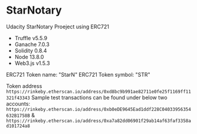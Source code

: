 # StarNotary
Udacity StarNotary Proeject using ERC721

* Truffle v5.5.9
* Ganache 7.0.3
* Solidity 0.8.4
* Node 13.8.0
* Web3.js v1.5.3

ERC721 Token name: "StarN"
ERC721 Token symbol: "STR"


Token address
`https://rinkeby.etherscan.io/address/0xd8bc9b991ae82711e0fe25f1169ff11321f43343`
Sample test transactions can be found under below two accounts:
`https://rinkeby.etherscan.io/address/0xb0eDE9645Ead1ddf228C04033956354632B1758B`
&
`https://rinkeby.etherscan.io/address/0xa7a82dd06901f29ab14af63faf3358ad101724a8`

 
